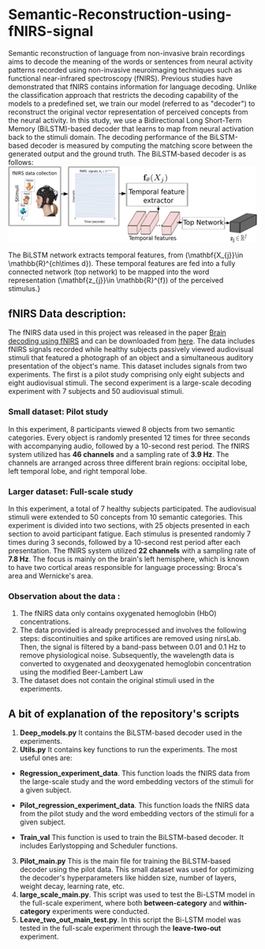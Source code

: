 # Semantic-Reconstruction-using-fNIRS-signal
Semantic reconstruction of language from non-invasive brain recordings aims to decode the meaning of the words or sentences from neural activity patterns recorded using non-invasive neuroimaging techniques such as functional near-infrared spectroscopy (fNIRS). Previous studies have demonstrated that fNIRS contains information for language decoding. Unlike the classification approach that restricts the decoding capability of the models to a predefined set, we train our  model (referred to as "decoder")  to reconstruct the original vector representation of perceived concepts from the neural activity. In this study, we use a Bidirectional Long Short-Term Memory (BiLSTM)-based decoder that learns to map from neural activation back to the stimuli domain. The decoding performance of the BiLSTM-based decoder is measured by computing the matching score between the generated output and the ground truth.
The BiLSTM-based decoder is as follows:  ![BiLSTM based decoder framework](https://github.com/sposso/Semantic-Reconstruction-using-fNIRS-signal/blob/main/lstm_decoder.png)

The BiLSTM network  extracts temporal features, from \(\mathbf{X_{j}}\in \mathbb{R}^{ch\times d}\). These temporal features are fed into a fully connected network (top network) to be mapped into the word representation \(\mathbf{z_{j}}\in \mathbb{R}^{f}\) of the perceived stimulus.}

## fNIRS Data description: 

The fNIRS data used in this project was released in the paper [Brain decoding using fNIRS](https://ojs.aaai.org/index.php/AAAI/article/view/17493) and can be downloaded from [here](https://github.com/caolusg/decoding_fnirs). The data includes fNIRS signals recorded while healthy subjects passively viewed audiovisual stimuli that featured a photograph of an object and a simultaneous auditory presentation of the object's name. This dataset includes signals from two experiments. The first is a pilot study comprising only eight subjects and eight audiovisual stimuli. The second experiment is a large-scale decoding experiment with 7 subjects and 50  audiovisual stimuli. 

### Small dataset: Pilot study 

In this experiment, 8 participants viewed 8 objects from two semantic categories. Every object is randomly presented 12 times for three seconds with accompanying audio, followed by a 10-second rest period. The fNIRS system utilized has  **46 channels** and a sampling rate of **3.9 Hz**. The channels are arranged across three different brain regions: occipital lobe, left temporal lobe, and right temporal lobe. 


### Larger dataset: Full-scale study

In this experiment, a total of 7 healthy subjects participated. The audiovisual stimuli were extended to 50 concepts from 10 semantic categories. This experiment is divided into two sections, with 25 objects presented in each section to avoid participant fatigue. Each stimulus is presented randomly 7 times during 3 seconds, followed by a 10-second rest period after each presentation. The fNIRS system utilized **22 channels** with a sampling rate of **7.8 Hz**. The focus is mainly on the brain's left hemisphere, which is known to have two cortical areas responsible for language processing: Broca's area and Wernicke's area.

### Observation about the data :
1. The fNIRS data only contains oxygenated hemoglobin (HbO) concentrations.
2. The data provided is already preprocessed and involves the following steps: discontinuities and spike artifices are removed using nirsLab. Then, the signal is filtered by a band-pass between 0.01 and 0.1 Hz to remove physiological noise. Subsequently, the wavelength data is converted to oxygenated and deoxygenated hemoglobin concentration using the modified Beer-Lambert Law
3. The dataset does not contain the original stimuli used in the experiments.


## A bit of explanation of the repository's scripts


1. **Deep_models.py** It contains the BiLSTM-based decoder used in the experiments. 
2. **Utils.py** It contains key  functions  to run the experiments. The most useful ones are:
  - **Regression_experiment_data**. This function loads the fNIRS  data from the large-scale study and the word embedding vectors of the stimuli for a given subject.
  + **Pilot_regression_experiment_data**. This function loads the fNIRS data from the pilot study and the word embedding vectors of the stimuli for a given subject.
  * **Train_val** This function is used to train the BiLSTM-based decoder. It includes Earlystopping and Scheduler functions.
3. **Pilot_main.py** This is the main file for training the BiLSTM-based decoder using the pilot data.  This small dataset was used for optimizing  the decoder's hyperparameters  like hidden size, number of layers, weight decay, learning rate, etc.
4. **large_scale_main.py**. This script was used to test the Bi-LSTM model in the full-scale experiment, where both **between-category** and **within-category** experiments were conducted.
5. **Leave_two_out_main_test.py**. In this script the Bi-LSTM model was tested in the full-scale experiment through the  **leave-two-out** experiment.
   











